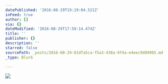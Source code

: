 ```yaml
---
datePublished: '2016-08-29T19:19:04.521Z'
inFeed: true
author: []
via: {}
dateModified: '2016-08-29T17:59:14.474Z'
title: ''
publisher: {}
description: ''
starred: false
sourcePath: _posts/2016-08-29-81dfa5ca-f5a3-438a-9f4a-e4eec9d89965.md
_type: Blurb

---
```

![](https://the-grid-user-content.s3-us-west-2.amazonaws.com/21a2a709-a76a-4fb6-a20e-fe7ca24cd256.jpg)